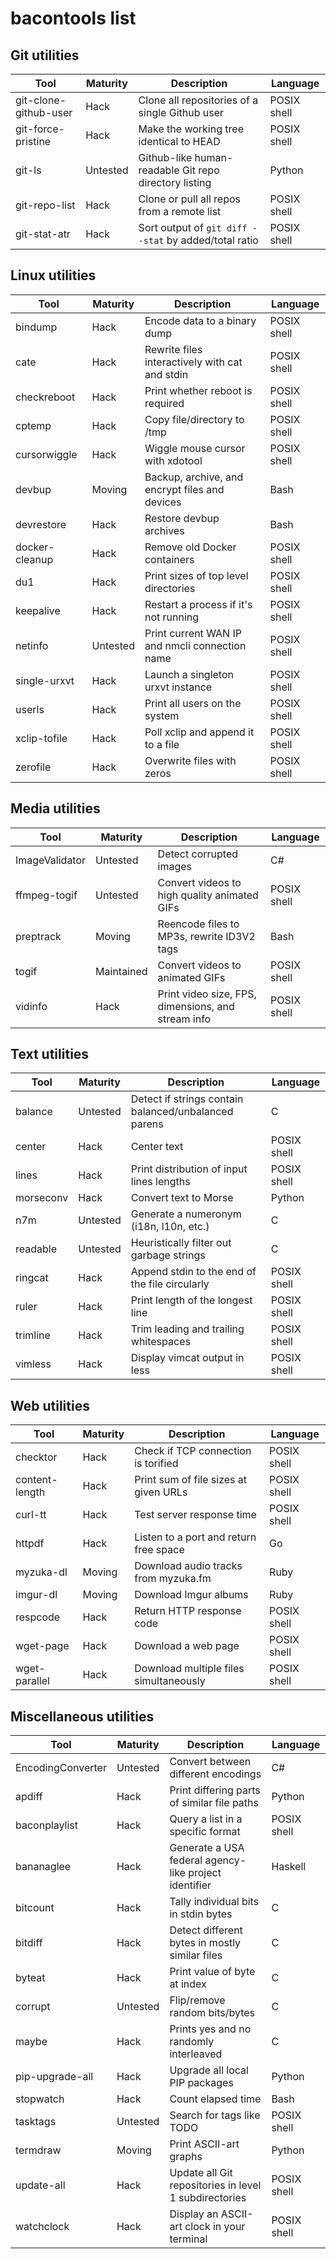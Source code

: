 bacontools list
===============

Git utilities
-------------
| Tool                  | Maturity | Description                                            | Language    |
|-----------------------|----------|--------------------------------------------------------|-------------|
| git-clone-github-user | Hack     | Clone all repositories of a single Github user         | POSIX shell |
| git-force-pristine    | Hack     | Make the working tree identical to HEAD                | POSIX shell |
| git-ls                | Untested | Github-like human-readable Git repo directory listing  | Python      |
| git-repo-list         | Hack     | Clone or pull all repos from a remote list             | POSIX shell |
| git-stat-atr          | Hack     | Sort output of `git diff --stat` by added/total ratio  | POSIX shell |

Linux utilities
---------------
| Tool           | Maturity | Description                                    | Language    |
|----------------|----------|------------------------------------------------|-------------|
| bindump        | Hack     | Encode data to a binary dump                   | POSIX shell |
| cate           | Hack     | Rewrite files interactively with cat and stdin | POSIX shell |
| checkreboot    | Hack     | Print whether reboot is required               | POSIX shell |
| cptemp         | Hack     | Copy file/directory to /tmp                    | POSIX shell |
| cursorwiggle   | Hack     | Wiggle mouse cursor with xdotool               | POSIX shell |
| devbup         | Moving   | Backup, archive, and encrypt files and devices | Bash        |
| devrestore     | Hack     | Restore devbup archives                        | Bash        |
| docker-cleanup | Hack     | Remove old Docker containers                   | POSIX shell |
| du1            | Hack     | Print sizes of top level directories           | POSIX shell |
| keepalive      | Hack     | Restart a process if it's not running          | POSIX shell |
| netinfo        | Untested | Print current WAN IP and nmcli connection name | POSIX shell |
| single-urxvt   | Hack     | Launch a singleton urxvt instance              | POSIX shell |
| userls         | Hack     | Print all users on the system                  | POSIX shell |
| xclip-tofile   | Hack     | Poll xclip and append it to a file             | POSIX shell |
| zerofile       | Hack     | Overwrite files with zeros                     | POSIX shell |

Media utilities
---------------
| Tool           | Maturity   | Description                                        | Language    |
|----------------|------------|----------------------------------------------------|-------------|
| ImageValidator | Untested   | Detect corrupted images                            | C#          |
| ffmpeg-togif   | Untested   | Convert videos to high quality animated GIFs       | POSIX shell |
| preptrack      | Moving     | Reencode files to MP3s, rewrite ID3V2 tags         | Bash        |
| togif          | Maintained | Convert videos to animated GIFs                    | POSIX shell |
| vidinfo        | Hack       | Print video size, FPS, dimensions, and stream info | POSIX shell |

Text utilities
--------------
| Tool      | Maturity | Description                                          | Language    |
|-----------|----------|------------------------------------------------------|-------------|
| balance   | Untested | Detect if strings contain balanced/unbalanced parens | C           |
| center    | Hack     | Center text                                          | POSIX shell |
| lines     | Hack     | Print distribution of input lines lengths            | POSIX shell |
| morseconv | Hack     | Convert text to Morse                                | Python      |
| n7m       | Untested | Generate a numeronym (i18n, l10n, etc.)              | C           |
| readable  | Untested | Heuristically filter out garbage strings             | C           |
| ringcat   | Hack     | Append stdin to the end of the file circularly       | POSIX shell |
| ruler     | Hack     | Print length of the longest line                     | POSIX shell |
| trimline  | Hack     | Trim leading and trailing whitespaces                | POSIX shell |
| vimless   | Hack     | Display vimcat output in less                        | POSIX shell |

Web utilities
-------------
| Tool           | Maturity | Description                            | Language    |
|----------------|----------|----------------------------------------|-------------|
| checktor       | Hack     | Check if TCP connection is torified    | POSIX shell |
| content-length | Hack     | Print sum of file sizes at given URLs  | POSIX shell |
| curl-tt        | Hack     | Test server response time              | POSIX shell |
| httpdf         | Hack     | Listen to a port and return free space | Go          |
| myzuka-dl      | Moving   | Download audio tracks from myzuka.fm   | Ruby        |
| imgur-dl       | Moving   | Download Imgur albums                  | Ruby        |
| respcode       | Hack     | Return HTTP response code              | POSIX shell |
| wget-page      | Hack     | Download a web page                    | POSIX shell |
| wget-parallel  | Hack     | Download multiple files simultaneously | POSIX shell |

Miscellaneous utilities
-----------------------
| Tool              | Maturity | Description                                             | Language    |
|-------------------|----------|---------------------------------------------------------|-------------|
| EncodingConverter | Untested | Convert between different encodings                     | C#          |
| apdiff            | Hack     | Print differing parts of similar file paths             | Python      |
| baconplaylist     | Hack     | Query a list in a specific format                       | POSIX shell |
| bananaglee        | Hack     | Generate a USA federal agency-like project identifier   | Haskell     |
| bitcount          | Hack     | Tally individual bits in stdin bytes                    | C           |
| bitdiff           | Hack     | Detect different bytes in mostly similar files          | C           |
| byteat            | Hack     | Print value of byte at index                            | C           |
| corrupt           | Untested | Flip/remove random bits/bytes                           | C           |
| maybe             | Hack     | Prints yes and no randomly interleaved                  | C           |
| pip-upgrade-all   | Hack     | Upgrade all local PIP packages                          | Python      |
| stopwatch         | Hack     | Count elapsed time                                      | Bash        |
| tasktags          | Untested | Search for tags like TODO                               | POSIX shell |
| termdraw          | Moving   | Print ASCII-art graphs                                  | Python      |
| update-all        | Hack     | Update all Git repositories in level 1 subdirectories   | POSIX shell |
| watchclock        | Hack     | Display an ASCII-art clock in your terminal             | POSIX shell |
